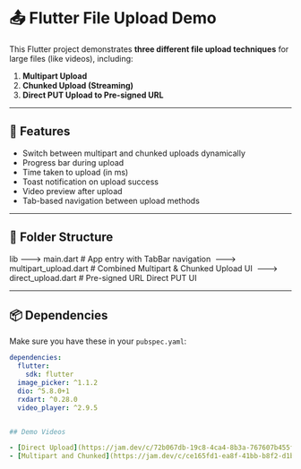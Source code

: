 # 📤 Flutter File Upload Demo

This Flutter project demonstrates **three different file upload techniques** for large files (like videos), including:

1. **Multipart Upload**
2. **Chunked Upload (Streaming)**
3. **Direct PUT Upload to Pre-signed URL**

---

## 🚀 Features

- Switch between multipart and chunked uploads dynamically
- Progress bar during upload
- Time taken to upload (in ms)
- Toast notification on upload success
- Video preview after upload
- Tab-based navigation between upload methods

---

## 📁 Folder Structure

lib
---> main.dart # App entry with TabBar navigation 
---> multipart_upload.dart # Combined Multipart & Chunked Upload UI 
---> direct_upload.dart # Pre-signed URL Direct PUT UI

---

## 📦 Dependencies

Make sure you have these in your `pubspec.yaml`:

```yaml
dependencies:
  flutter:
    sdk: flutter
  image_picker: ^1.1.2
  dio: ^5.8.0+1
  rxdart: ^0.28.0
  video_player: ^2.9.5


## Demo Videos

- [Direct Upload](https://jam.dev/c/72b067db-19c8-4ca4-8b3a-767607b455f6)
- [Multipart and Chunked](https://jam.dev/c/ce165fd1-ea8f-41bb-b8f2-d1b2b08e6b2d)




